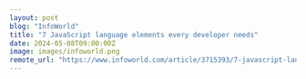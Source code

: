 ```yaml
---
layout: post
blog: "InfoWorld"
title: "7 JavaScript language elements every developer needs"
date: 2024-05-08T09:00:00Z
image: images/infoworld.png
remote_url: "https://www.infoworld.com/article/3715393/7-javascript-language-elements-every-developer-needs.html#tk.rss_applicationdevelopment"
---
```

